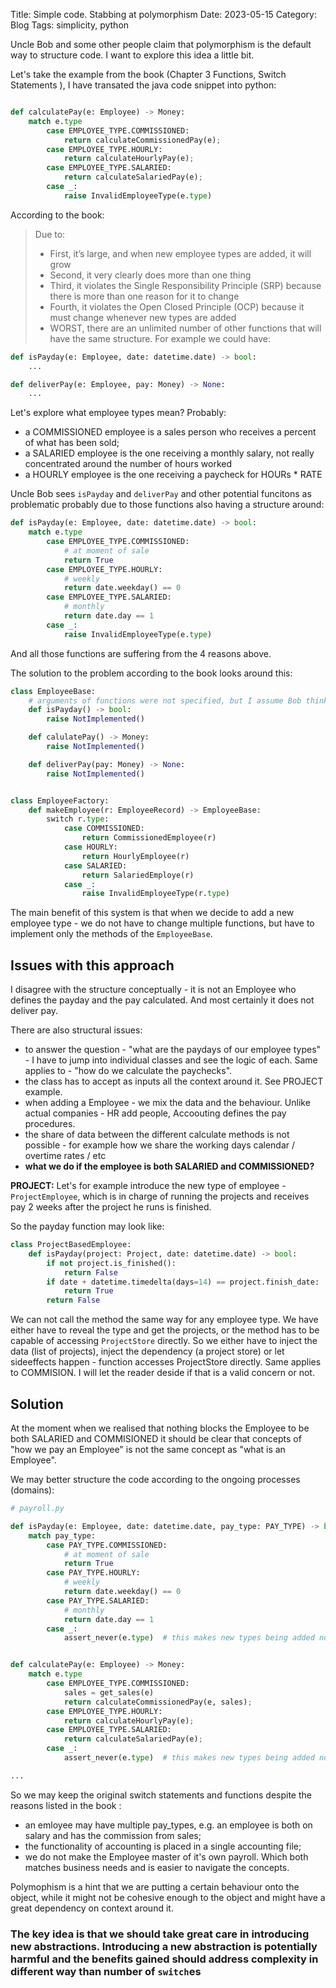 Title: Simple code. Stabbing at polymorphism
Date: 2023-05-15
Category: Blog
Tags: simplicity, python


Uncle Bob and some other people claim that polymorphism is the default way to structure code.
I want to explore this idea a little bit.

Let's take the example from the book (Chapter 3 Functions, Switch Statements ),
I have transated the java code snippet into python:


```python

def calculatePay(e: Employee) -> Money:
    match e.type
        case EMPLOYEE_TYPE.COMMISSIONED:
            return calculateCommissionedPay(e);
        case EMPLOYEE_TYPE.HOURLY:
            return calculateHourlyPay(e);
        case EMPLOYEE_TYPE.SALARIED:
            return calculateSalariedPay(e);
        case _:
            raise InvalidEmployeeType(e.type)

```
According to the book:
> Due to:
> - First, it’s large, and when new employee types are added, it will grow
> - Second, it very clearly does more than one thing
> - Third, it violates the Single Responsibility Principle (SRP) because there is more than one reason for it to change
> - Fourth, it violates the Open Closed Principle (OCP) because it must change whenever new types are added
> - WORST, there are an unlimited number of other functions that will have the same structure. 
For example we could have:

``` python
def isPayday(e: Employee, date: datetime.date) -> bool:
    ...

def deliverPay(e: Employee, pay: Money) -> None:
    ... 
```


Let's explore what employee types mean? Probably:
- a COMMISSIONED employee is a sales person who receives a percent of what has been sold;
- a SALARIED employee is the one receiving a monthly salary, not really concentrated around the number of hours worked
- a HOURLY employee is the one receiving a paycheck for HOURs * RATE  

Uncle Bob sees `isPayday` and `deliverPay` and other potential funcitons as problematic probably due to those functions also having a structure around:

```python
def isPayday(e: Employee, date: datetime.date) -> bool:
    match e.type
        case EMPLOYEE_TYPE.COMMISSIONED:
            # at moment of sale
            return True
        case EMPLOYEE_TYPE.HOURLY:
            # weekly
            return date.weekday() == 0
        case EMPLOYEE_TYPE.SALARIED:
            # monthly
            return date.day == 1
        case _:
            raise InvalidEmployeeType(e.type)
```
And all those functions are suffering from the 4 reasons above.

The solution to the problem according to the book looks around this:


```python
class EmployeeBase:
    # arguments of functions were not specified, but I assume Bob thinks of extending each - e.g. accepting date as input, etc
    def isPayday() -> bool:
        raise NotImplemented() 

    def calulatePay() -> Money:
        raise NotImplemented() 

    def deliverPay(pay: Money) -> None:
        raise NotImplemented() 


class EmployeeFactory:
    def makeEmployee(r: EmployeeRecord) -> EmployeeBase:
        switch r.type:
            case COMMISSIONED:
                return CommissionedEmployee(r)
            case HOURLY:
                return HourlyEmployee(r)
            case SALARIED:
                return SalariedEmploye(r)
            case _:
                raise InvalidEmployeeType(r.type)
```

The main benefit of this system is that when we decide to add a new employee type - we do not have to change multiple functions, but have to implement only the methods of the `EmployeeBase`.
  
## Issues with this approach

I disagree with the structure conceptually - it is not an Employee who defines the payday and the pay calculated. And most certainly it does not deliver pay.

There are also structural issues:

- to answer the question - "what are the paydays of our employee types" - I have to jump into individual classes and see the logic of each. Same applies to - "how do we calculate the paychecks".
- the class has to accept as inputs all the context around it. See PROJECT example.
- when adding a Employee - we mix the data and the behaviour. Unlike actual companies - HR add people, Accoouting defines the pay procedures. 
- the share of data between the different calculate methods is not possible - for example how we share the working days calendar / overtime rates / etc
- **what we do if the employee is both SALARIED and COMMISSIONED?**


**PROJECT:**
Let's for example introduce the new type of employee - `ProjectEmployee`, which is in charge of running the projects and receives pay 2 weeks after the project he runs is finished. 

So the payday function may look like:

```python
class ProjectBasedEmployee:
    def isPayday(project: Project, date: datetime.date) -> bool:
        if not project.is_finished():
            return False
        if date + datetime.timedelta(days=14) == project.finish_date:
            return True
        return False
```
 We can not call the method the same way for any employee type. We have either have to reveal the type and get the projects, or the method has to be capable of accessing `ProjectStore` directly. So we either have to inject the data (list of projects), inject the dependency (a project store) or let sideeffects happen - function accesses ProjectStore directly. Same applies to COMMISION. 
I will let the reader deside if that is a valid concern or not.


## Solution
At the moment when we realised that nothing blocks the Employee to be both SALARIED and COMMISIONED it should be clear that concepts of "how we pay an Employee" is not the same concept as "what is an Employee". 

We may better structure the code according to the ongoing processes (domains):


```python
# payroll.py

def isPayday(e: Employee, date: datetime.date, pay_type: PAY_TYPE) -> bool:
    match pay_type:
        case PAY_TYPE.COMMISSIONED:
            # at moment of sale
            return True
        case PAY_TYPE.HOURLY:
            # weekly
            return date.weekday() == 0
        case PAY_TYPE.SALARIED:
            # monthly
            return date.day == 1
        case _:
            assert_never(e.type)  # this makes new types being added not an issue (in type checked code)


def calculatePay(e: Employee) -> Money:
    match e.type
        case EMPLOYEE_TYPE.COMMISSIONED:
            sales = get_sales(e)
            return calculateCommissionedPay(e, sales);
        case EMPLOYEE_TYPE.HOURLY:
            return calculateHourlyPay(e);
        case EMPLOYEE_TYPE.SALARIED:
            return calculateSalariedPay(e);
        case _:
            assert_never(e.type)  # this makes new types being added not an issue (in type checked code)

...

```
So we may keep the original switch statements and functions despite the reasons listed in the book :
- an emloyee may have multiple pay_types, e.g. an employee is both on salary and has the commission from sales;
- the functionality of accounting is placed in a single accounting file;
- we do not make the Employee master of it's own payroll. Which both matches business needs and is easier to navigate the concepts.


Polymophism is a hint that we are putting a certain behaviour onto the object, while it might not be cohesive enough to the object and might have a great dependency on context around it.  

### **The key idea is that we should take great care in introducing new abstractions. Introducing a new abstraction is potentially harmful and the benefits gained should address complexity in different way than number of `switch`es** 
